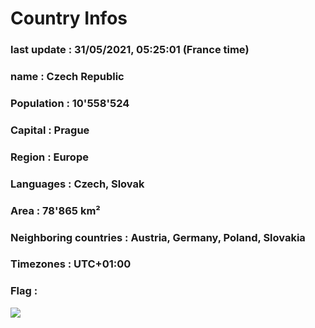 # Country  Infos
### last update : 31/05/2021, 05:25:01 (France time)

### name : Czech Republic
### Population : 10'558'524
### Capital : Prague
### Region : Europe
### Languages : Czech, Slovak
### Area : 78'865 km²
### Neighboring countries : Austria, Germany, Poland, Slovakia
### Timezones : UTC+01:00

### Flag :
![](https://restcountries.eu/data/cze.svg)